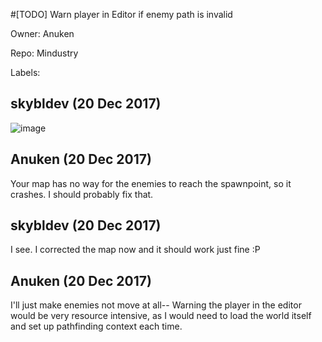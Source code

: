 #[TODO] Warn player in Editor if enemy path is invalid

Owner: Anuken

Repo: Mindustry

Labels: 

## skybldev (20 Dec 2017)

![image](https://user-images.githubusercontent.com/30189017/34219625-d58a02ae-e57f-11e7-8889-61a460a91527.png)


## Anuken (20 Dec 2017)

Your map has no way for the enemies to reach the spawnpoint, so it crashes. I should probably fix that.

## skybldev (20 Dec 2017)

I see. I corrected the map now and it should work just fine :P

## Anuken (20 Dec 2017)

I'll just make enemies not move at all-- Warning the player in the editor would be very resource intensive, as I would need to load the world itself and set up pathfinding context each time.

